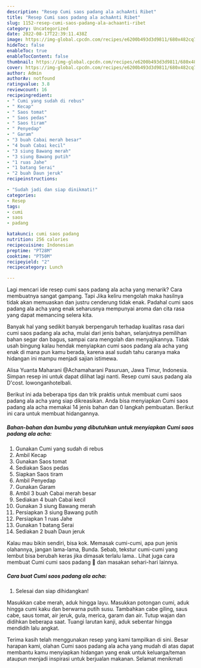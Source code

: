 ```yaml
---
description: "Resep Cumi saos padang ala achaAnti Ribet"
title: "Resep Cumi saos padang ala achaAnti Ribet"
slug: 1152-resep-cumi-saos-padang-ala-achaanti-ribet
category: Uncategorized
date: 2022-08-17T22:39:11.438Z
image: https://img-global.cpcdn.com/recipes/e6200b493d3d9811/680x482cq70/cumi-saos-padang-ala-acha-foto-resep-utama.jpg
hideToc: false
enableToc: true
enableTocContent: false
thumbnail: https://img-global.cpcdn.com/recipes/e6200b493d3d9811/680x482cq70/cumi-saos-padang-ala-acha-foto-resep-utama.jpg
cover: https://img-global.cpcdn.com/recipes/e6200b493d3d9811/680x482cq70/cumi-saos-padang-ala-acha-foto-resep-utama.jpg
author: Admin
authorAv: notfound
ratingvalue: 3.8
reviewcount: 16
recipeingredient:
- " Cumi yang sudah di rebus"
- " Kecap"
- " Saos tomat"
- " Saos pedas"
- " Saos tiram"
- " Penyedap"
- " Garam"
- "3 buah Cabai merah besar"
- "4 buah Cabai kecil"
- "3 siung Bawang merah"
- "3 siung Bawang putih"
- "1 ruas Jahe"
- "1 batang Serai"
- "2 buah Daun jeruk"
recipeinstructions:

- "Sudah jadi dan siap dinikmati!"
categories:
- Resep
tags:
- cumi
- saos
- padang

katakunci: cumi saos padang 
nutrition: 256 calories
recipecuisine: Indonesian
preptime: "PT28M"
cooktime: "PT50M"
recipeyield: "2"
recipecategory: Lunch

---
```



Lagi mencari ide resep cumi saos padang ala acha yang menarik? Cara membuatnya sangat gampang. Tapi Jika keliru mengolah maka hasilnya tidak akan memuaskan dan justru cenderung tidak enak. Padahal cumi saos padang ala acha yang enak seharusnya mempunyai aroma dan cita rasa yang dapat memancing selera kita.


Banyak hal yang sedikit banyak berpengaruh terhadap kualitas rasa dari cumi saos padang ala acha, mulai dari jenis bahan, selanjutnya pemilihan bahan segar dan bagus, sampai cara mengolah dan menyajikannya. Tidak usah bingung kalau hendak menyiapkan cumi saos padang ala acha yang enak di mana pun kamu berada, karena asal sudah tahu caranya maka hidangan ini mampu menjadi sajian istimewa.

Alisa Yuanta Maharani @Achamaharani Pasuruan, Jawa Timur, Indonesia. Simpan resep ini untuk dapat dilihat lagi nanti. Resep cumi saus padang ala D&#39;cost. lowonganhotelbali.


Berikut ini ada beberapa tips dan trik praktis untuk membuat cumi saos padang ala acha yang siap dikreasikan. Anda bisa menyiapkan Cumi saos padang ala acha memakai 14 jenis bahan dan 0 langkah pembuatan. Berikut ini cara untuk membuat hidangannya.

<!--inarticleads1-->

##### Bahan-bahan dan bumbu yang dibutuhkan untuk menyiapkan Cumi saos padang ala acha:

1. Gunakan  Cumi yang sudah di rebus
1. Ambil  Kecap
1. Gunakan  Saos tomat
1. Sediakan  Saos pedas
1. Siapkan  Saos tiram
1. Ambil  Penyedap
1. Gunakan  Garam
1. Ambil 3 buah Cabai merah besar
1. Sediakan 4 buah Cabai kecil
1. Gunakan 3 siung Bawang merah
1. Persiapkan 3 siung Bawang putih
1. Persiapkan 1 ruas Jahe
1. Gunakan 1 batang Serai
1. Sediakan 2 buah Daun jeruk


Kalau mau bikin sendiri, bisa kok. Memasak cumi-cumi, apa pun jenis olahannya, jangan lama-lama, Bunda. Sebab, tekstur cumi-cumi yang lembut bisa berubah keras jika dimasak terlalu lama.. Lihat juga cara membuat Cumi cumi saos padang 🦑 dan masakan sehari-hari lainnya. 

<!--inarticleads2-->

##### Cara buat Cumi saos padang ala acha:


1. Selesai dan siap dihidangkan!

Masukkan cabe merah, aduk hingga layu. Masukkan potongan cumi, aduk hingga cumi kaku dan berwarna putih susu. Tambahkan cabe giling, saus cabe, saus tomat, air jeruk, gula, merica, garam dan air. Tutup wajan dan didihkan beberapa saat. Tuangi larutan kanji, aduk sebentar hingga mendidih lalu angkat. 

Terima kasih telah menggunakan resep yang kami tampilkan di sini. Besar harapan kami, olahan Cumi saos padang ala acha yang mudah di atas dapat membantu kamu menyiapkan hidangan yang enak untuk keluarga/teman ataupun menjadi inspirasi untuk berjualan makanan. Selamat menikmati
